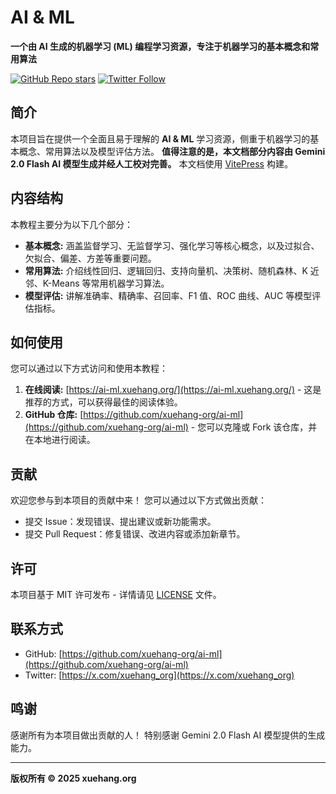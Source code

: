 # AI & ML

**一个由 AI 生成的机器学习 (ML) 编程学习资源，专注于机器学习的基本概念和常用算法**

[![GitHub Repo stars](https://img.shields.io/github/stars/xuehang-org/ai-ml?style=social)](https://github.com/xuehang-org/ai-ml)
[![Twitter Follow](https://img.shields.io/twitter/follow/xuehang_org?style=social)](https://x.com/xuehang_org)

## 简介

本项目旨在提供一个全面且易于理解的 **AI & ML** 学习资源，侧重于机器学习的基本概念、常用算法以及模型评估方法。 **值得注意的是，本文档部分内容由 Gemini 2.0 Flash AI 模型生成并经人工校对完善。** 本文档使用 [VitePress](https://vitepress.dev/) 构建。

## 内容结构

本教程主要分为以下几个部分：

*   **基本概念:** 涵盖监督学习、无监督学习、强化学习等核心概念，以及过拟合、欠拟合、偏差、方差等重要问题。
*   **常用算法:**  介绍线性回归、逻辑回归、支持向量机、决策树、随机森林、K 近邻、K-Means 等常用机器学习算法。
*   **模型评估:**  讲解准确率、精确率、召回率、F1 值、ROC 曲线、AUC 等模型评估指标。

## 如何使用

您可以通过以下方式访问和使用本教程：

1.  **在线阅读:**  [https://ai-ml.xuehang.org/](https://ai-ml.xuehang.org/) -  这是推荐的方式，可以获得最佳的阅读体验。
2.  **GitHub 仓库:** [https://github.com/xuehang-org/ai-ml](https://github.com/xuehang-org/ai-ml)  -  您可以克隆或 Fork 该仓库，并在本地进行阅读。


## 贡献

欢迎您参与到本项目的贡献中来！ 您可以通过以下方式做出贡献：

*   提交 Issue：发现错误、提出建议或新功能需求。
*   提交 Pull Request：修复错误、改进内容或添加新章节。

## 许可

本项目基于 MIT 许可发布 - 详情请见 [LICENSE](LICENSE) 文件。

## 联系方式

*   GitHub: [https://github.com/xuehang-org/ai-ml](https://github.com/xuehang-org/ai-ml)
*   Twitter: [https://x.com/xuehang_org](https://x.com/xuehang_org)

## 鸣谢

感谢所有为本项目做出贡献的人！ 特别感谢 Gemini 2.0 Flash AI 模型提供的生成能力。

---

**版权所有 © 2025 xuehang.org**

